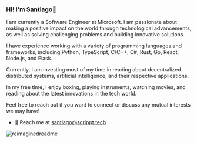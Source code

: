 ### Hi! I'm Santiago👋

I am currently a Software Engineer at Microsoft. I am passionate about making a positive impact on the world through technological advancements, as well as solving challenging problems and building innovative solutions.

I have experience working with a variety of programming languages and frameworks, including Python, TypeScript, C/C++, C#, Rust, Go, React, Node.js, and Flask.

Currently, I am investing most of my time in reading about decentralized distributed systems, artificial intelligence, and their respective applications.

In my free time, I enjoy boxing, playing instruments, watching movies, and reading about the latest innovations in the tech world.

Feel free to reach out if you want to connect or discuss any mutual interests we may have!

- 📧 Reach me at [santiago@scrippt.tech](mailto:santiago@scrippt.tech)

<img src="https://myreadme.vercel.app/api/embed/santiagomed?panels=userstatistics,toprepositories,toplanguages,commitgraph" alt="reimaginedreadme" />
<!--
**santiagomed/santiagomed** is a ✨ _special_ ✨ repository because its `README.md` (this file) appears on your GitHub profile.

Here are some ideas to get you started:

- 🔭 I’m currently working on ...
- 🌱 I’m currently learning ...
- 👯 I’m looking to collaborate on ...
- 🤔 I’m looking for help with ...
- 💬 Ask me about ...
- 📫 How to reach me: ...
- 😄 Pronouns: ...
- ⚡ Fun fact: ...
-->
